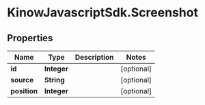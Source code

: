 # KinowJavascriptSdk.Screenshot

## Properties
Name | Type | Description | Notes
------------ | ------------- | ------------- | -------------
**id** | **Integer** |  | [optional] 
**source** | **String** |  | [optional] 
**position** | **Integer** |  | [optional] 


